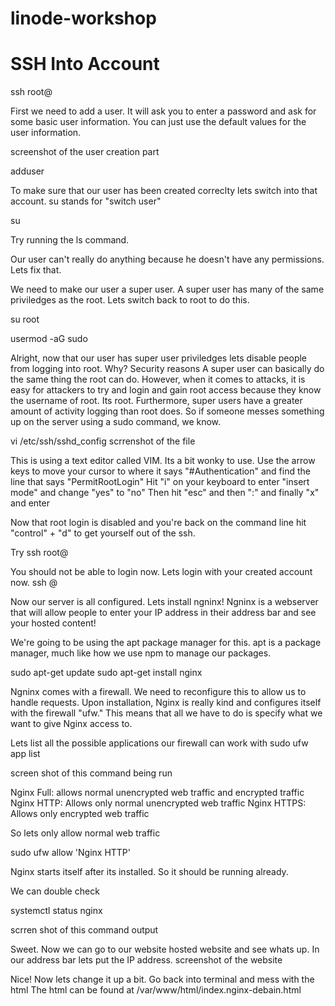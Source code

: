 # linode-workshop

# SSH Into Account

ssh root@<your IP address> 

First we need to add a user.
It will ask you to enter a password and ask for some basic user information.
You can just use the default values for the user information.

screenshot of the user creation part

adduser <username> 

To make sure that our user has been created correclty lets switch into that account. su stands for "switch user"

su <username> 

Try running the 
ls 
command.

Our user can't really do anything because he doesn't have any permissions. Lets fix that.

We need to make our user a super user. A super user has many of the same priviledges as the root. Lets switch back to root to do this.

su root

usermod -aG sudo <username> 

Alright, now that our user has super user priviledges lets disable people from logging into root.
Why? Security reasons
A super user can basically do the same thing the root can do.
However, when it comes to attacks, it is easy for attackers to try and login and gain root access because they know the username of root. Its root.
Furthermore, super users have a greater amount of activity logging than root does. So if someone messes something up on the server using a sudo command, we know. 

vi /etc/ssh/sshd_config
scrrenshot of the file

This is using a text editor called VIM. Its a bit wonky to use. Use the arrow keys to move your cursor to where it says 
"#Authentication" 
and find the line that says "PermitRootLogin"
Hit "i" on your keyboard to enter "insert mode" and change "yes" to "no"
Then hit "esc" and then ":" and finally "x" and enter

Now that root login is disabled and you're back on the command line hit "control" + "d" to get yourself out of the ssh.

Try 
ssh root@<your IP address> 

You should not be able to login now.
Lets login with your created account now.
ssh <username>@<Your IP address> 


Now our server is all configured. 
Lets install ngninx!
Ngninx is a webserver that will allow people to enter your IP address in their address bar and see your hosted content!

We're going to be using the apt package manager for this. apt is a package manager, much like how we use npm to manage our packages. 

sudo apt-get update
sudo apt-get install nginx

Ngninx comes with a firewall. We need to reconfigure this to allow us to handle requests. 
Upon installation, Nginx is really kind and configures itself with the firewall "ufw." This means that all we have to do is specify what we want to give Nginx access to. 

Lets list all the possible applications our firewall can work with 
sudo ufw app list

screen shot of this command being run

Nginx Full: allows normal unencrypted web traffic and encrypted traffic
Nginx HTTP: Allows only normal unencrypted web traffic
Nginx HTTPS: Allows only encrypted web traffic

So lets only allow normal web traffic

sudo ufw allow 'Nginx HTTP'

Nginx starts itself after its installed. So it should be running already.

We can double check

systemctl status nginx

scrren shot of this command output


Sweet.
Now we can go to our website hosted website and see whats up.
In our address bar lets put the IP address.
screenshot of the website

Nice! Now lets change it up a bit. 
Go back into terminal and mess with the html
The html can be found at 
/var/www/html/index.nginx-debain.html

